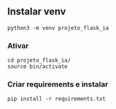 ## Instalar venv
```
python3 -m venv projeto_flask_ia

```

### Ativar
```
cd projeto_flask_ia/
source bin/activate

```


### Criar requirements e instalar

```
pip install -r requirements.txt 

```
